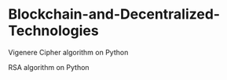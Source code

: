 # Blockchain-and-Decentralized-Technologies

Vigenere Cipher algorithm on Python

RSA algorithm on Python
